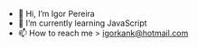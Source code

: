 - 👋 Hi, I’m Igor Pereira
- 🌱 I’m currently learning JavaScript
- 📫 How to reach me > igorkank@hotmail.com
